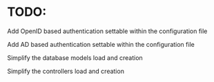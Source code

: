 # TODO:

Add OpenID based authentication settable within the configuration file

Add AD based authentication settable within the configuration file

Simplify the database models load and creation

Simplify the controllers load and creation


